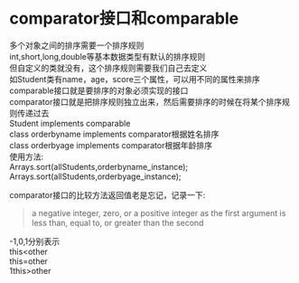 # comparator接口和comparable  
多个对象之间的排序需要一个排序规则  
int,short,long,double等基本数据类型有默认的排序规则  
但自定义的类就没有，这个排序规则需要我们自己去定义  
如Student类有name，age，score三个属性，可以用不同的属性来排序  
comparable接口就是要排序的对象必须实现的接口  
comparator接口就是把排序规则独立出来，然后需要排序的时候在将某个排序规则传递过去  
Student implements comparable  
class orderbyname implements comparator根据姓名排序  
class orderbyage implements comparator根据年龄排序  
使用方法:  
Arrays.sort(allStudents,orderbyname_instance);  
Arrays.sort(allStudents,orderbyage_instance);  
  
comparator接口的比较方法返回值老是忘记，记录一下:  
>a negative integer, zero, or a positive integer as the
first argument is less than, equal to, or greater than the
second

-1,0,1分别表示  
this<other   
this=other   
1this>other   